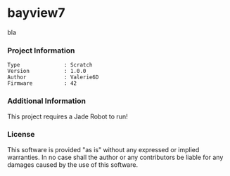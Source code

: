 bayview7
================

bla

### Project Information
```
Type              : Scratch
Version           : 1.0.0
Author            : Valerie6D
Firmware          : 42
```

### Additional Information
This project requires a Jade Robot to run!

### License
This software is provided "as is" without any expressed or implied warranties.  In no case shall the author or any contributors be liable for any damages caused by the use of this software.

